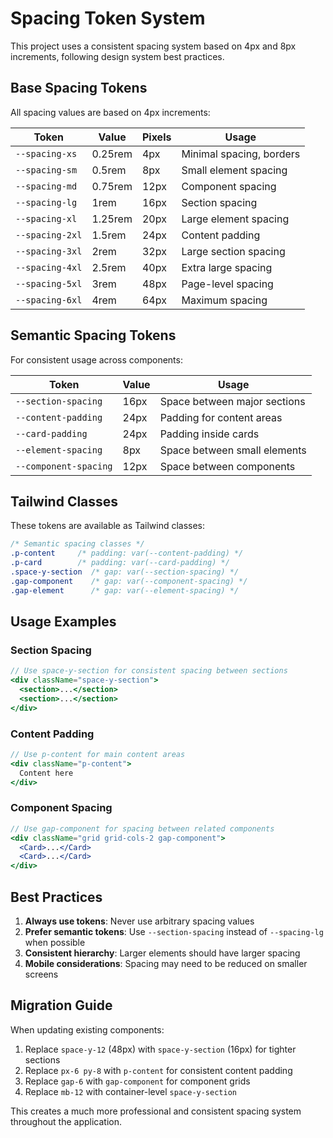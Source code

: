 # Spacing Token System

This project uses a consistent spacing system based on 4px and 8px increments, following design system best practices.

## Base Spacing Tokens

All spacing values are based on 4px increments:

| Token | Value | Pixels | Usage |
|-------|-------|--------|-------|
| `--spacing-xs` | 0.25rem | 4px | Minimal spacing, borders |
| `--spacing-sm` | 0.5rem | 8px | Small element spacing |
| `--spacing-md` | 0.75rem | 12px | Component spacing |
| `--spacing-lg` | 1rem | 16px | Section spacing |
| `--spacing-xl` | 1.25rem | 20px | Large element spacing |
| `--spacing-2xl` | 1.5rem | 24px | Content padding |
| `--spacing-3xl` | 2rem | 32px | Large section spacing |
| `--spacing-4xl` | 2.5rem | 40px | Extra large spacing |
| `--spacing-5xl` | 3rem | 48px | Page-level spacing |
| `--spacing-6xl` | 4rem | 64px | Maximum spacing |

## Semantic Spacing Tokens

For consistent usage across components:

| Token | Value | Usage |
|-------|-------|-------|
| `--section-spacing` | 16px | Space between major sections |
| `--content-padding` | 24px | Padding for content areas |
| `--card-padding` | 24px | Padding inside cards |
| `--element-spacing` | 8px | Space between small elements |
| `--component-spacing` | 12px | Space between components |

## Tailwind Classes

These tokens are available as Tailwind classes:

```css
/* Semantic spacing classes */
.p-content     /* padding: var(--content-padding) */
.p-card        /* padding: var(--card-padding) */
.space-y-section  /* gap: var(--section-spacing) */
.gap-component    /* gap: var(--component-spacing) */
.gap-element      /* gap: var(--element-spacing) */
```

## Usage Examples

### Section Spacing
```jsx
// Use space-y-section for consistent spacing between sections
<div className="space-y-section">
  <section>...</section>
  <section>...</section>
</div>
```

### Content Padding
```jsx
// Use p-content for main content areas
<div className="p-content">
  Content here
</div>
```

### Component Spacing
```jsx
// Use gap-component for spacing between related components
<div className="grid grid-cols-2 gap-component">
  <Card>...</Card>
  <Card>...</Card>
</div>
```

## Best Practices

1. **Always use tokens**: Never use arbitrary spacing values
2. **Prefer semantic tokens**: Use `--section-spacing` instead of `--spacing-lg` when possible
3. **Consistent hierarchy**: Larger elements should have larger spacing
4. **Mobile considerations**: Spacing may need to be reduced on smaller screens

## Migration Guide

When updating existing components:

1. Replace `space-y-12` (48px) with `space-y-section` (16px) for tighter sections
2. Replace `px-6 py-8` with `p-content` for consistent content padding
3. Replace `gap-6` with `gap-component` for component grids
4. Replace `mb-12` with container-level `space-y-section`

This creates a much more professional and consistent spacing system throughout the application.
